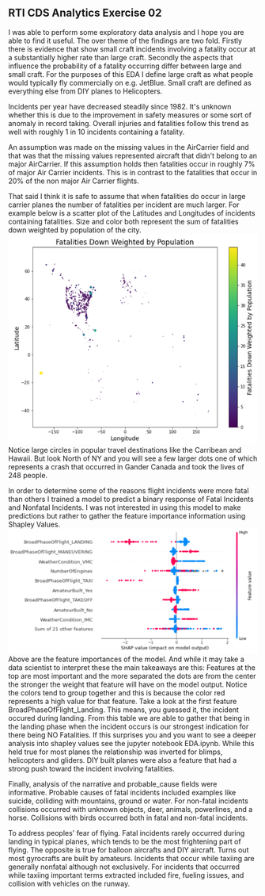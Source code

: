 ## RTI CDS Analytics Exercise 02
I was able to perform some exploratory data analysis and I hope you are able to find it useful.  The over theme of the findings are two fold.  Firstly there is evidence that show small craft incidents involving a fatality occur at a substantially higher rate than large craft.  Secondly the aspects that influence the probability of a fatality occurring differ between large and small craft.  For the purposes of this EDA I define large craft as what people would typically fly commercially on e.g. JetBlue.  Small craft are defined as everything else from DIY planes to Helicopters.

Incidents per year have decreased steadily since 1982.  It's unknown whether this is due to the improvement in safety measures or some sort of anomaly in record taking.  Overall injuries and fatalities follow this trend as well with roughly 1 in 10 incidents containing a fatality.

An assumption was made on the missing values in the AirCarrier field and that was that the missing values represented aircraft that didn't belong to an major AirCarrier.  If this assumption holds then fatalities occur in roughly 7% of major Air Carrier incidents.  This is in contrast to the fatalities that occur in 20% of the non major Air Carrier flights.

That said I think it is safe to assume that when fatalities do occur in large carrier planes the number of fatalities per incident are much larger.  For example below is a scatter plot of the Latitudes and Longitudes of incidents containing fatalities.  Size and color both represent the sum of fatalities down weighted by population of the city.
![Figure1](imgs/map.png "LatLong Plot")
Notice large circles in popular travel destinations like the Carribean and Hawaii.  But look North of NY and you will see a few larger dots one of which represents a crash that occurred in Gander Canada and took the lives of 248 people.

In order to determine some of the reasons flight incidents were more fatal than others I trained a model to predict a binary response of Fatal Incidents and Nonfatal Incidents. I was not interested in using this model to make predictions but rather to gather the feature importance information using Shapley Values.
![Figure2](imgs/FeatureImportance.png "Shapley Value Feature Importance")
Above are the feature importances of the model. And while it may take a data scientist to interpret these the main takeaways are this:  Features at the top are most important and the more separated the dots are from the center the stronger the weight that feature will have on the model output.  Notice the colors tend to group together and this is because the color red represents a high value for that feature.  Take a look at the first feature BroadPhaseOfFlight_Landing.  This means, you guessed it, the incident occured during landing.  From this table we are able to gather that being in the landing phase when the incident occurs is our strongest indication for there being NO Fatalities.  If this surprises you and you want to see a deeper analysis into shapley values see the jupyter notebook EDA.ipynb.  While this held true for most planes the relationship was inverted for blimps, helicopters and gliders.  DIY built planes were also a feature that had a strong push toward the incident involving fatalities.

Finally, analysis of the narrative and probable_cause fields were informative.  Probable causes of fatal incidents included examples like suicide, colliding with mountains, ground or water.  For non-fatal incidents collisions occurred with unknown objects, deer, animals, powerlines, and a horse.  Collisions with birds occurred both in fatal and non-fatal incidents.

To address peoples' fear of flying.  Fatal incidents rarely occurred during landing in typical planes, which tends to be the most frightening part of flying.  The opposite is true for balloon aircrafts and DIY aircraft. Turns out most gyrocrafts are built by amateurs.  Incidents that occur while taxiing are generally nonfatal although not exclusively.  For incidents that occurred while taxiing important terms extracted included fire, fueling issues, and collision with vehicles on the runway.
